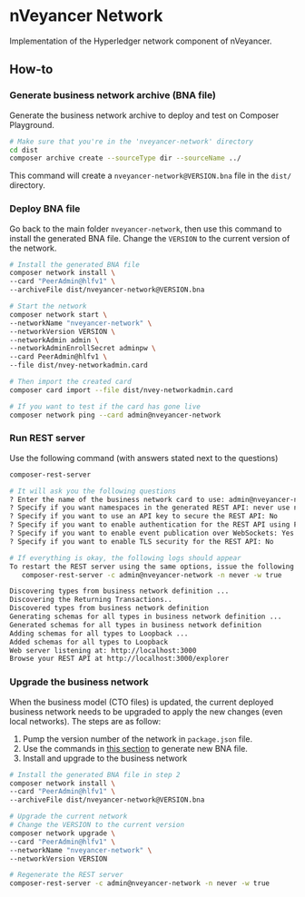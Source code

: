# nVeyancer Network

Implementation of the Hyperledger network component of nVeyancer.

## How-to

### Generate business network archive (BNA file)

Generate the business network archive to deploy and test on Composer Playground.

```sh
# Make sure that you're in the 'nveyancer-network' directory
cd dist
composer archive create --sourceType dir --sourceName ../
```

This command will create a `nveyancer-network@VERSION.bna` file in the `dist/` directory.

### Deploy BNA file

Go back to the main folder `nveyancer-network`, then use this command to install the generated
BNA file. Change the `VERSION` to the current version of the network.

```sh
# Install the generated BNA file
composer network install \
--card "PeerAdmin@hlfv1" \
--archiveFile dist/nveyancer-network@VERSION.bna

# Start the network
composer network start \
--networkName "nveyancer-network" \
--networkVersion VERSION \
--networkAdmin admin \
--networkAdminEnrollSecret adminpw \
--card PeerAdmin@hlfv1 \
--file dist/nvey-networkadmin.card

# Then import the created card
composer card import --file dist/nvey-networkadmin.card

# If you want to test if the card has gone live
composer network ping --card admin@nveyancer-network
```

### Run REST server

Use the following command (with answers stated next to the questions)

```sh
composer-rest-server

# It will ask you the following questions
? Enter the name of the business network card to use: admin@nveyancer-network
? Specify if you want namespaces in the generated REST API: never use namespaces
? Specify if you want to use an API key to secure the REST API: No
? Specify if you want to enable authentication for the REST API using Passport: No
? Specify if you want to enable event publication over WebSockets: Yes
? Specify if you want to enable TLS security for the REST API: No

# If everything is okay, the following logs should appear
To restart the REST server using the same options, issue the following command:
   composer-rest-server -c admin@nveyancer-network -n never -w true

Discovering types from business network definition ...
Discovering the Returning Transactions..
Discovered types from business network definition
Generating schemas for all types in business network definition ...
Generated schemas for all types in business network definition
Adding schemas for all types to Loopback ...
Added schemas for all types to Loopback
Web server listening at: http://localhost:3000
Browse your REST API at http://localhost:3000/explorer
```

### Upgrade the business network

When the business model (CTO files) is updated, the current deployed business network
needs to be upgraded to apply the new changes (even local networks). The steps are as follow:

1. Pump the version number of the network in `package.json` file.
2. Use the commands in [this section](#generate-business-network-archive-bna-file) to
generate new BNA file.
3. Install and upgrade to the business network

```sh
# Install the generated BNA file in step 2
composer network install \
--card "PeerAdmin@hlfv1" \
--archiveFile dist/nveyancer-network@VERSION.bna

# Upgrade the current network
# Change the VERSION to the current version
composer network upgrade \
--card "PeerAdmin@hlfv1" \
--networkName "nveyancer-network" \
--networkVersion VERSION

# Regenerate the REST server
composer-rest-server -c admin@nveyancer-network -n never -w true
```
